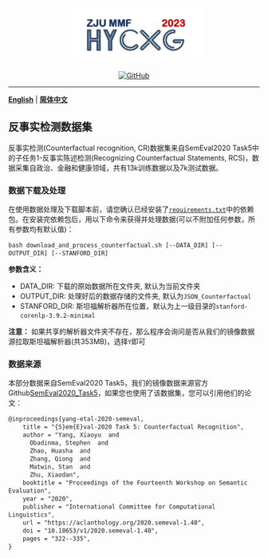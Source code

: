 <p align="center" >
    <a href="https://github.com/xlxwalex/HyCxG/data/GLUE">
    <br>
    <img src="https://github.com/xlxwalex/HyCxG/blob/main/figures/sub-logo.png" width="275"/>
    <br>
    </a>
</p>
<p align="center">
    <a href="https://github.com/xlxwalex/HyCxG/blob/main/LICENSE">
        <img alt="GitHub" src="https://img.shields.io/github/license/xlxwalex/HyCxG.svg?color=blue&style=flat-square">
    </a>
</p>

---
[**English**](https://github.com/xlxwalex/HyCxG/tree/main/data/Counterfactual) | [**简体中文**](https://github.com/xlxwalex/HyCxG/tree/main/data/Counterfactual/README_ZH.md)
## 反事实检测数据集



反事实检测(Counterfactual recognition, CR)数据集来自SemEval2020 Task5中的子任务1-反事实陈述检测(Recognizing Counterfactual Statements, RCS)，数据采集自政治、金融和健康领域，共有13k训练数据以及7k测试数据。

### 数据下载及处理
在使用数据处理及下载脚本前，请您确认已经安装了[`requirements.txt`](https://github.com/xlxwalex/HyCxG/blob/main/requirements.txt)中的依赖包。在安装完依赖包后，用以下命令来获得并处理数据(可以不附加任何参数，所有参数均有默认值)：
```shell
bash download_and_process_counterfactual.sh [--DATA_DIR] [--OUTPUT_DIR] [--STANFORD_DIR]
```
**参数含义：**
+ DATA_DIR: 下载的原始数据所在文件夹, 默认为当前文件夹
+ OUTPUT_DIR: 处理好后的数据存储的文件夹, 默认为`JSON_Counterfactual`
+ STANFORD_DIR: 斯坦福解析器所在位置，默认为上一级目录的`stanford-corenlp-3.9.2-minimal`

**注意：** 如果共享的解析器文件夹不存在，那么程序会询问是否从我们的镜像数据源拉取斯坦福解析器(共353MB)，选择`Y`即可

### 数据来源
本部分数据来自SemEval2020 Task5，我们的镜像数据来源官方Github[SemEval2020_Task5](https://github.com/Jiaqi1008/SemEval2020_Task5)，如果您也使用了该数据集，您可以引用他们的论文：
```
@inproceedings{yang-etal-2020-semeval,
    title = "{S}em{E}val-2020 Task 5: Counterfactual Recognition",
    author = "Yang, Xiaoyu  and
      Obadinma, Stephen  and
      Zhao, Huasha  and
      Zhang, Qiong  and
      Matwin, Stan  and
      Zhu, Xiaodan",
    booktitle = "Proceedings of the Fourteenth Workshop on Semantic Evaluation",
    year = "2020",
    publisher = "International Committee for Computational Linguistics",
    url = "https://aclanthology.org/2020.semeval-1.40",
    doi = "10.18653/v1/2020.semeval-1.40",
    pages = "322--335",
}
```